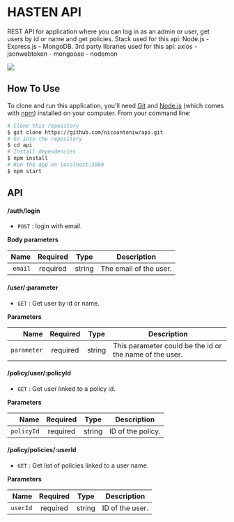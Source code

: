 # HASTEN API

REST API for application where you can log in as an admin or user, get users by id or name and get policies.
Stack used for this api: Node.js - Express.js - MongoDB.
3rd party libraries used for this api: axios - jsonwebtoken - mongoose - nodemon

![](header.png)

## How To Use

To clone and run this application, you'll need [Git](https://git-scm.com) and [Node.js](https://nodejs.org/en/download/) (which comes with [npm](http://npmjs.com)) installed on your computer. From your command line:

```bash
# Clone this repository
$ git clone https://github.com/nicoantoniw/api.git
# Go into the repository
$ cd api
# Install dependencies
$ npm install
# Run the app on localhost:3000
$ npm start
```

## API

#### /auth/login

- `POST` : login with email.

**Body parameters**

|    Name | Required |  Type  | Description            |
| ------: | :------: | :----: | ---------------------- |
| `email` | required | string | The email of the user. |

#### /user/:parameter

- `GET` : Get user by id or name.

**Parameters**

|        Name | Required |  Type  | Description                                             |
| ----------: | :------: | :----: | ------------------------------------------------------- |
| `parameter` | required | string | This parameter could be the id or the name of the user. |

#### /policy/user/:policyId

- `GET` : Get user linked to a policy id.

**Parameters**

|       Name | Required |  Type  | Description       |
| ---------: | :------: | :----: | ----------------- |
| `policyId` | required | string | ID of the policy. |

#### /policy/policies/:userId

- `GET` : Get list of policies linked to a user name.

**Parameters**

|     Name | Required |  Type  | Description     |
| -------: | :------: | :----: | --------------- |
| `userId` | required | string | ID of the user. |
